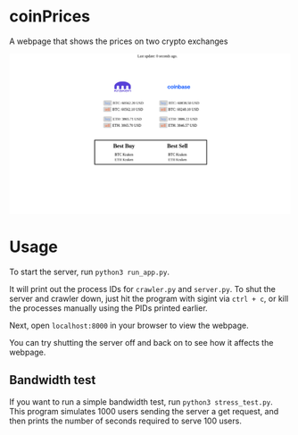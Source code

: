 # coinPrices
A webpage that shows the prices on two crypto exchanges

![alt text](images/webapp.png)

# Usage
To start the server, run `python3 run_app.py`.

It will print out the process IDs for `crawler.py` and `server.py`.
To shut the server and crawler down, just hit the program with sigint via `ctrl + c`, or kill the processes
manually using the PIDs printed earlier.

Next, open `localhost:8000` in your browser to view the webpage.

You can try shutting the server off and back on to see how it affects the webpage.


## Bandwidth test
If you want to run a simple bandwidth test, run `python3 stress_test.py`. This program simulates 1000 users sending the server a get request, and then prints the number of seconds required to serve 100 users.
